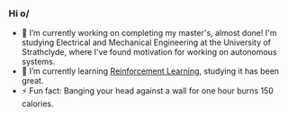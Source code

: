 ### Hi o/

- 🔭 I’m currently working on completing my master's, almost done! I'm studying Electrical and Mechanical Engineering at the University of Strathclyde, where I've found motivation for working on autonomous systems.
- 🌱 I’m currently learning [Reinforcement Learning](https://gymnasium.farama.org/index.html), studying it has been great.
- ⚡ Fun fact: Banging your head against a wall for one hour burns 150 calories.

